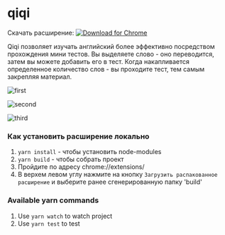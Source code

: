 # qiqi

Скачать расширение:
[![Download for Chrome](https://corbin.io/img/chrome-button.png)](https://chrome.google.com/webstore/detail/qiqi/jjkdlohmmdpklemfbienpgmaljicbmae?hl=ru)

Qiqi позволяет изучать английский более эффективно посредством прохождения мини тестов. Вы выделяете слово - оно переводится, затем вы можете добавить его в тест. Когда накапливается определенное количество слов - вы проходите тест, тем самым закрепляя материал.

![first](https://i.imgur.com/vykykvk.png)

![second](https://i.imgur.com/clMzk8Z.png)

![third](https://i.imgur.com/tDfJdPB.png)

### Как установить расширение локально

1.  `yarn install` - чтобы установить node-modules
2.  `yarn build` - чтобы собрать проект
3.  Пройдите по адресу chrome://extensions/
4.  В верхем левом углу нажмите на кнопку `Загрузить распакованное расширение` и выберите ранее сгенерированную папку 'build'

### Available yarn commands

1.  Use `yarn watch` to watch project
2.  Use `yarn test` to test
